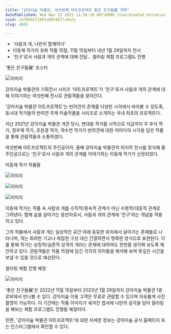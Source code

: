 ```yaml
---
title: "강아지숲 박물관, 여섯번째 아트프로젝트 좋은 친구들展 개최"
datePublished: Wed Nov 23 2022 11:58:18 GMT+0000 (Coordinated Universal Time)
cuid: cm7058z7j001x09l857lu9vnj
slug: 4845

---
```



- '사람과 개, 나란히 함께하다'
- 이동재 작가의 유화 작품 15점, 11월 15일부터 내년 1월 29일까지 전시
- '친구'로서 사람과 개의 관계에 대해 전달... 컬러링 체험 프로그램도 진행

'좋은 친구들展' 포스터

![이미지](https://cdn.hashnode.com/res/hashnode/image/upload/v1739257893040/36d38701-699f-4ee2-bd15-9c4af56dffb5.jpeg)

강아지숲 박물관의 기획전시 시리즈 '아트프로젝트'가 '친구'로서 사람과 개의 관계에 대해 이야기하는 여섯번째 전시로 관람객들을 찾아간다.

'강아지숲 박물관 아트프로젝트'는 반려견의 존재를 다양한 시각에서 바라볼 수 있도록, 동시대 작가들의 반려견 주제 미술작품을 시리즈로 소개하는 국내 최초의 프로젝트다.

지난 2021년 강아지숲 박물관 개관 당시, 변대용 작가를 시작으로 지금까지 주 후식 작가, 정우재 작가, 조원경 작가, 곽수연 작가가 반려견에 대한 저마다의 시각을 담은 작품을 통해 관람객들과 소통하였다.

여섯번째 아트프로젝트의 주인공이자, 올해 강아지숲 박물관의 마지막 전시를 장식해 줄 주인공으로는 '친구'로서 사람과 개의 관계를 이야기하는 이동재 작가가 선정되었다.

이동재 작가 작품들

![이미지](https://cdn.hashnode.com/res/hashnode/image/upload/v1739257895366/a1b6a738-b3ef-4520-890e-b551a56c9ddb.jpeg)

![이미지](https://cdn.hashnode.com/res/hashnode/image/upload/v1739257897719/ff8a4058-9daa-4447-ae81-61346de5b582.jpeg)

![이미지](https://cdn.hashnode.com/res/hashnode/image/upload/v1739257899935/9ea7ce79-902b-46c8-941a-3140797b0c02.jpeg)

이동재 작가는 작품 속 사람과 개를 수직적/종속적 관계가 아닌 수평적/대등적 관계로 그려낸다. 함께 삶을 살아가는 동반자로서, 사람과 개의 관계에 '친구'라는 개념을 적용하고 있다.

그의 작품에서 사람과 개는 일상적인 공간 아래 동등한 위치에서 살아가는 존재들로 나타나며, 개는 화려한 기교나 복잡한 구성 대신 간결하면서 명확한 방식으로 표현된다. 이를 통해 작가는 상징적/실존적 성격의 개라는 존재에 대하여도 한번쯤 생각해 보도록 제안하고 있다. 관람객들은 작품 15점에 담긴 각각의 의미들을 해석해 보며 뜻깊은 시간을 보낼 수 있을 것으로 예상된다.

컬러링 체험 진행 예정

![이미지](https://cdn.hashnode.com/res/hashnode/image/upload/v1739257901742/72795446-2491-4707-b789-0fb6004a8bf4.jpeg)

'좋은 친구들展'은 2022년 11월 15일부터 2023년 1월 29일까지 강아지숲 박물관 1층 로비에서 만나볼 수 있다. 강아지숲 이용 고객은 무료로 관람할 수 있으며 자유롭게 사진 촬영이 가능하다. 이 기간에는 작품 이미지가 새겨진 엽서에 나만의 감각을 담아 컬러링을 해보는 체험 프로그램도 진행될 예정이다.

한편, '강아지숲 박물관 아트프로젝트'에 대한 자세한 정보는 강아지숲 공식 홈페이지 또는 인스타그램에서 확인할 수 있다.